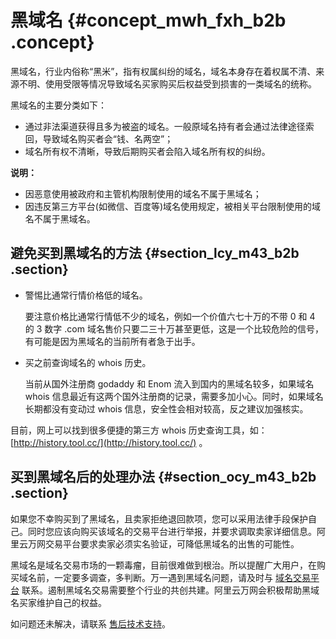 # 黑域名 {#concept_mwh_fxh_b2b .concept}

黑域名，行业内俗称“黑米”，指有权属纠纷的域名，域名本身存在着权属不清、来源不明、使用受限等情况导致域名买家购买后权益受到损害的一类域名的统称。

黑域名的主要分类如下：

-   通过非法渠道获得且多为被盗的域名。一般原域名持有者会通过法律途径索回，导致域名购买者会“钱、名两空”；
-   域名所有权不清晰，导致后期购买者会陷入域名所有权的纠纷。

**说明：** 

-   因恶意使用被政府和主管机构限制使用的域名不属于黑域名；
-   因违反第三方平台\(如微信、百度等\)域名使用规定，被相关平台限制使用的域名不属于黑域名。

## 避免买到黑域名的方法 {#section_lcy_m43_b2b .section}

-   警惕比通常行情价格低的域名。

    要注意价格比通常行情低不少的域名，例如一个价值六七十万的不带 0 和 4 的 3 数字 .com 域名售价只要二三十万甚至更低，这是一个比较危险的信号，有可能是因为黑域名的当前所有者急于出手。

-   买之前查询域名的 whois 历史。

    当前从国外注册商 godaddy 和 Enom 流入到国内的黑域名较多，如果域名 whois 信息最近有这两个国外注册商的记录，需要多加小心。同时，如果域名长期都没有变动过 whois 信息，安全性会相对较高，反之建议加强核实。


目前，网上可以找到很多便捷的第三方 whois 历史查询工具，如：[http://history.tool.cc/](http://history.tool.cc/) 。

## 买到黑域名后的处理办法 {#section_ocy_m43_b2b .section}

如果您不幸购买到了黑域名，且卖家拒绝退回款项，您可以采用法律手段保护自己。同时您应该向购买该域名的交易平台进行举报，并要求调取卖家详细信息。阿里云万网交易平台要求卖家必须实名验证，可降低黑域名的出售的可能性。

黑域名是域名交易市场的一颗毒瘤，目前很难做到根治。所以提醒广大用户，在购买域名前，一定要多调查，多判断。万一遇到黑域名问题，请及时与 [域名交易平台](https://mi.aliyun.com/?) 联系。遏制黑域名交易需要整个行业的共创共建。阿里云万网会积极帮助黑域名买家维护自己的权益。

如问题还未解决，请联系 [售后技术支持](https://selfservice.console.aliyun.com/ticket/createIndex.htm)。

